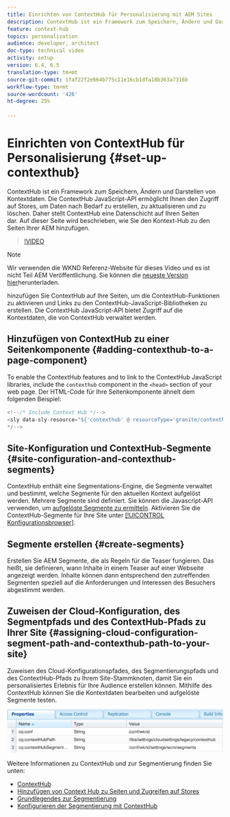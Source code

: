 ```yaml
---
title: Einrichten von ContextHub für Personalisierung mit AEM Sites
description: ContextHub ist ein Framework zum Speichern, Ändern und Darstellen von Kontextdaten. Die ContextHub JavaScript-API ermöglicht Ihnen den Zugriff auf Stores, um Daten nach Bedarf zu erstellen, zu aktualisieren und zu löschen. Daher stellt ContextHub eine Datenschicht auf Ihren Seiten dar. Auf dieser Seite wird beschrieben, wie Sie den Kontext-Hub zu den Seiten Ihrer AEM hinzufügen.
feature: context-hub
topics: personalization
audience: developer, architect
doc-type: technical video
activity: setup
version: 6.4, 6.5
translation-type: tm+mt
source-git-commit: 1faf22f2e664b775c11e16cb1dfa18b363a7316b
workflow-type: tm+mt
source-wordcount: '426'
ht-degree: 25%

---
```



# Einrichten von ContextHub für Personalisierung {#set-up-contexthub}

ContextHub ist ein Framework zum Speichern, Ändern und Darstellen von Kontextdaten. Die ContextHub JavaScript-API ermöglicht Ihnen den Zugriff auf Stores, um Daten nach Bedarf zu erstellen, zu aktualisieren und zu löschen. Daher stellt ContextHub eine Datenschicht auf Ihren Seiten dar. Auf dieser Seite wird beschrieben, wie Sie den Kontext-Hub zu den Seiten Ihrer AEM hinzufügen.

>[!VIDEO](https://video.tv.adobe.com/v/23765/?quality=9&learn=on)

>[!NOTE]
>
>Wir verwenden die WKND Referenz-Website für dieses Video und es ist nicht Teil AEM Veröffentlichung. Sie können die [neueste Version hier](https://github.com/adobe/aem-guides-wknd/releases)herunterladen.

hinzufügen Sie ContextHub auf Ihre Seiten, um die ContextHub-Funktionen zu aktivieren und Links zu den ContextHub-JavaScript-Bibliotheken zu erstellen. Die ContextHub JavaScript-API bietet Zugriff auf die Kontextdaten, die von ContextHub verwaltet werden.

## Hinzufügen von ContextHub zu einer Seitenkomponente {#adding-contexthub-to-a-page-component}

To enable the ContextHub features and to link to the ContextHub JavaScript libraries, include the `contexthub` component in the `<head>` section of your web page. Der HTML-Code für Ihre Seitenkomponente ähnelt dem folgenden Beispiel:

```java
<!--/* Include Context Hub */-->
<sly data-sly-resource="${'contexthub' @ resourceType='granite/contexthub/components/contexthub'}"/>
*/-->
```

## Site-Konfiguration und ContextHub-Segmente {#site-configuration-and-contexthub-segments}

ContextHub enthält eine Segmentations-Engine, die Segmente verwaltet und bestimmt, welche Segmente für den aktuellen Kontext aufgelöst werden. Mehrere Segmente sind definiert. Sie können die Javascript-API verwenden, um [aufgelöste Segmente zu ermitteln](https://helpx.adobe.com/experience-manager/6-5/sites/developing/using/ch-adding.html#DeterminingResolvedContextHubSegments). Aktivieren Sie die ContextHub-Segmente für Ihre Site unter [[!UICONTROL Konfigurationsbrowser]](https://docs.adobe.com/content/help/en/experience-manager-cloud-service/implementing/developing/configurations.html).

## Segmente erstellen {#create-segments}

Erstellen Sie AEM Segmente, die als Regeln für die Teaser fungieren. Das heißt, sie definieren, wann Inhalte in einem Teaser auf einer Webseite angezeigt werden. Inhalte können dann entsprechend den zutreffenden Segmenten speziell auf die Anforderungen und Interessen des Besuchers abgestimmt werden.

## Zuweisen der Cloud-Konfiguration, des Segmentpfads und des ContextHub-Pfads zu Ihrer Site {#assigning-cloud-configuration-segment-path-and-contexthub-path-to-your-site}

Zuweisen des Cloud-Konfigurationspfades, des Segmentierungspfads und des ContextHub-Pfads zu Ihrem Site-Stammknoten, damit Sie ein personalisiertes Erlebnis für Ihre Audience erstellen können. Mithilfe des ContextHub können Sie die Kontextdaten bearbeiten und aufgelöste Segmente testen.

![CRXDE Lite](assets/crx-de-properties.png)

Weitere Informationen zu ContextHub und zur Segmentierung finden Sie unten:

* [ContextHub](https://helpx.adobe.com/experience-manager/6-5/sites/developing/using/contexthub.html)
* [Hinzufügen von Context Hub zu Seiten und Zugreifen auf Stores](https://helpx.adobe.com/experience-manager/6-5/sites/developing/using/ch-adding.html)
* [Grundlegendes zur Segmentierung](https://helpx.adobe.com/experience-manager/6-5/sites/classic-ui-authoring/using/classic-personalization-campaigns-segmentation.html)
* [Konfigurieren der Segmentierung mit ContextHub](https://helpx.adobe.com/experience-manager/6-5/sites/administering/using/segmentation.html)
